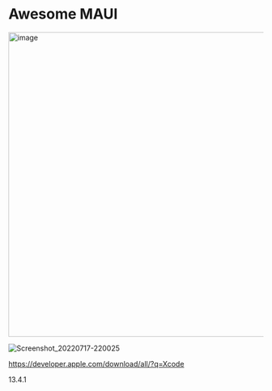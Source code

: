 # Awesome MAUI

<img width="602" alt="image" src="https://user-images.githubusercontent.com/52397976/176644939-261f72df-8177-46cd-9e5c-9cbc02f529d5.png">


![Screenshot_20220717-220025](https://user-images.githubusercontent.com/52397976/179399574-1ccdac17-be0e-4e09-b63c-8d80eb18f09b.jpg)


https://developer.apple.com/download/all/?q=Xcode

13.4.1
